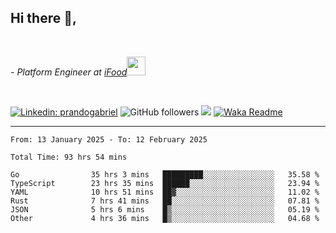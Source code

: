 <h2>Hi there  👋,</h2> </br>

<p><em>- Platform Engineer at <a href="https://www.ifood.com.br/">iFood</a><img src="https://media.giphy.com/media/WUlplcMpOCEmTGBtBW/giphy.gif" width="30"> 
</em></p></br>


[![Linkedin: prandogabriel](https://img.shields.io/badge/-prandogabriel-blue?style=flat-square&logo=Linkedin&logoColor=white&link=https://www.linkedin.com/in/prandogabriel/)](https://www.linkedin.com/in/prandogabriel)
![GitHub followers](https://img.shields.io/github/followers/prandogabriel?label=Follow&style=social)
![](https://visitor-badge.glitch.me/badge?page_id=prandogabriel.prandogabriel)
[![Waka Readme](https://github.com/prandogabriel/prandogabriel/actions/workflows/update-stats.yml.yml/badge.svg)](https://github.com/prandogabriel/prandogabriel/actions/workflows/update-stats.yml.yml)

---

<!--START_SECTION:waka-->

```golang
From: 13 January 2025 - To: 12 February 2025

Total Time: 93 hrs 54 mins

Go                35 hrs 3 mins   █████████░░░░░░░░░░░░░░░░   35.58 %
TypeScript        23 hrs 35 mins  ██████░░░░░░░░░░░░░░░░░░░   23.94 %
YAML              10 hrs 51 mins  ██▓░░░░░░░░░░░░░░░░░░░░░░   11.02 %
Rust              7 hrs 41 mins   ██░░░░░░░░░░░░░░░░░░░░░░░   07.81 %
JSON              5 hrs 6 mins    █▒░░░░░░░░░░░░░░░░░░░░░░░   05.19 %
Other             4 hrs 36 mins   █▒░░░░░░░░░░░░░░░░░░░░░░░   04.68 %
```

<!--END_SECTION:waka-->
